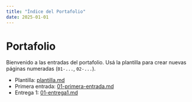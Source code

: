 ```yaml
---
title: "Índice del Portafolio"
date: 2025-01-01
---
```


# Portafolio

Bienvenido a las entradas del portafolio. Usá la plantilla para crear nuevas páginas numeradas
(`01-...`, `02-...`).

- Plantilla: [plantilla.md](plantilla.md)
- Primera entrada: [01-primera-entrada.md](01-primera-entrada.md)
- Entrega 1: [01-entrega1.md](01-entrega1.md)
